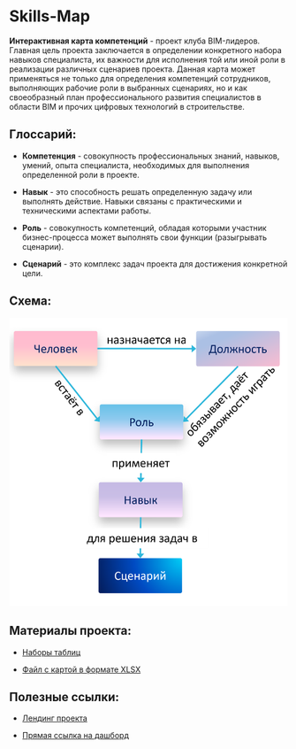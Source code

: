 # Skills-Map

**Интерактивная карта компетенций** - проект клуба BIM-лидеров. Главная цель проекта заключается в определении конкретного набора навыков специалиста, их важности для исполнения той или иной роли в реализации различных сценариев проекта. Данная карта может применяться не только для определения компетенций сотрудников, выполняющих рабочие роли в выбранных сценариях, но и как своеобразный план профессионального развития специалистов в области BIM и прочих цифровых технологий в строительстве.

## Глоссарий:

- **Компетенция** - совокупность профессиональных знаний, навыков, умений, опыта специалиста, необходимых для выполнения определенной роли в проекте.
  
- **Навык** - это способность решать определенную задачу или выполнять действие. Навыки связаны с практическими и техническими аспектами работы.
  
- **Роль** - совокупность компетенций, обладая которыми участник бизнес-процесса может выполнять свои функции (разыгрывать сценарии).
  
- **Сценарий** - это комплекс задач проекта для достижения конкретной цели.
## Схема:
<img src="docs/images/схема1.png" style="width: 512px">

## Материалы проекта:

- [Наборы таблиц](data/csv)

- [Файл с картой в формате XLSX](https://github.com/ruBLC/Skills-Map/raw/main/reports/xls/Карта%20компетенций.xlsx)

## Полезные ссылки:

- <a href="http://bimlider.ru/competency_map" target="_blank">Лендинг проекта</a>

- <a href="https://app.powerbi.com/view?r=eyJrIjoiNGUwNGY1ZTgtOGQzYS00MzVhLWIyOTQtZWNjZDgyNmRmMDNiIiwidCI6ImJlYmM0MDQ1LTkyODAtNDU5ZS1hZGZhLTdmMzMwNWMxNzNmMiIsImMiOjl9" target="_blank">Прямая ссылка на дашборд</a>
